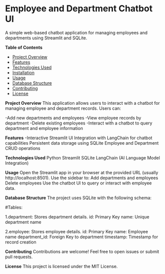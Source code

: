 # Employee and Department Chatbot UI
A simple web-based chatbot application for managing employees and departments using Streamlit and SQLite.

**Table of Contents**
- [Project Overview](#project-overview)
- [Features](#features)
- [Technologies Used](#technologies-used)
- [Installation](#installation)
- [Usage](#usage)
- [Database Structure](#database-structure)
- [Contributing](#contributing)
- [License](#license)

**Project Overview**
This application allows users to interact with a chatbot for managing employee and department records. Users can:

-Add new departments and employees
-View employee records by department
-Delete existing employees
-Interact with a chatbot to query department and employee information

**Features**
  -Interactive Streamlit UI
  Integration with LangChain for chatbot capabilities
  Persistent data storage using SQLite
  Employee and Department CRUD operations

**Technologies Used**
Python
Streamlit
SQLite
LangChain (AI Language Model Integration)

**Usage**
Open the Streamlit app in your browser at the provided URL (usually http://localhost:8501).
Use the sidebar to:
Add departments and employees
Delete employees
Use the chatbot UI to query or interact with employee data.

**Database Structure**
The project uses SQLite with the following schema:

#Tables:

1.department: Stores department details.
id: Primary Key
name: Unique department name

2.employee: Stores employee details.
id: Primary Key
name: Employee name
department_id: Foreign Key to department
timestamp: Timestamp for record creation

**Contributing**
Contributions are welcome! Feel free to open issues or submit pull requests.

**License**
This project is licensed under the MIT License.
